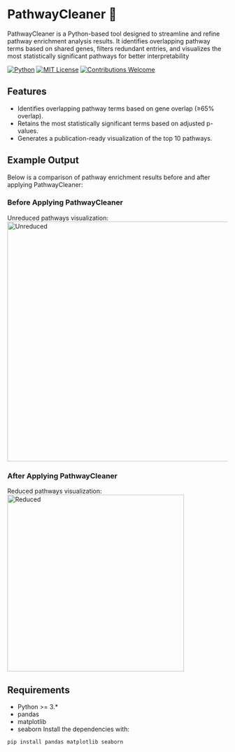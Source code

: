 # PathwayCleaner 🚀
PathwayCleaner is a Python-based tool designed to streamline and refine pathway enrichment analysis results. It identifies overlapping pathway terms based on shared genes, filters redundant entries, and visualizes the most statistically significant pathways for better interpretability

[![Python](https://img.shields.io/badge/Python-3.6%2B-blue)](https://www.python.org/)
[![MIT License](https://img.shields.io/badge/License-MIT-green)](LICENSE)
[![Contributions Welcome](https://img.shields.io/badge/Contributions-Welcome-brightgreen)](CONTRIBUTING.md)

## Features
- Identifies overlapping pathway terms based on gene overlap (≥65% overlap).
- Retains the most statistically significant terms based on adjusted p-values.
- Generates a publication-ready visualization of the top 10 pathways.



## Example Output
Below is a comparison of pathway enrichment results before and after applying PathwayCleaner:

### Before Applying PathwayCleaner
Unreduced pathways visualization:<img width="548" alt="Unreduced" src="https://github.com/user-attachments/assets/9ed8a78e-ae89-4c8c-a04e-ccedfe33398e" />

### After Applying PathwayCleaner
Reduced pathways visualization:<img width="404" alt="Reduced" src="https://github.com/user-attachments/assets/eab44d0a-b939-4dd1-8a7e-7094f1a0bdd7" />






## Requirements
- Python >= 3.*
- pandas
- matplotlib
- seaborn
Install the dependencies with:
```bash
pip install pandas matplotlib seaborn




